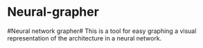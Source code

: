 # Neural-grapher

#Neural network grapher#
This is a tool for easy graphing a visual representation of the architecture in a neural network. 
